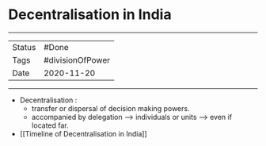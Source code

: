 # Decentralisation in India

***
|        |                  |
| ------ | ---------------- |
| Status | #Done            |
| Tags   | #divisionOfPower |
| Date   | 2020-11-20       |

***

*   Decentralisation :
    *   transfer or dispersal of decision making powers.
    *   accompanied by delegation --> individuals or units -->  even if located far.
*   [[Timeline of Decentralisation in India]]

